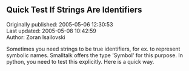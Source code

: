 ## Quick Test If Strings Are Identifiers  
Originally published: 2005-05-06 12:30:53  
Last updated: 2005-05-08 10:42:59  
Author: Zoran Isailovski  
  
Sometimes you need strings to be true identifiers, for ex. to represent symbolic names. Smalltalk offers the type 'Symbol' for this purpose. In python, you need to test this explicitly. Here is a quick way.